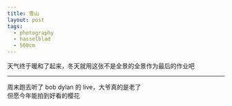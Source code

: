 ```yaml
---
title: 雪山
layout: post
tags:
  - photography
  - hasselblad
  - 500cm
---
```



天气终于暖和了起来，冬天就用这张不是全景的全景作为最后的作业吧

---

周末跑去听了 bob dylan 的 live，大爷真的是老了  
但愿今年能拍到好看的樱花
